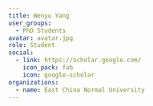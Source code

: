 ```yaml
---
title: Wenyu Yang
user_groups:
  - PhD Students
avatar: avatar.jpg
role: Student
social:
  - link: https://scholar.google.com/
    icon_pack: fab
    icon: google-scholar
organizations:
  - name: East China Normal University
---
```

